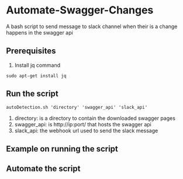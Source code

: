 # Automate-Swagger-Changes
A bash script to send message to slack channel when their is a change happens in the swagger api

## Prerequisites
1. Install jq command
```
sudo apt-get install jq
```

## Run the script
```
autoDetection.sh 'directory' 'swagger_api' 'slack_api'
```
1. directory: is a directory to contain the downloaded swagger pages
2. swagger_api: is http://ip:port/ that hosts the swagger api
3. slack_api: the webhook url used to send the slack message

## Example on running the script

## Automate the script
